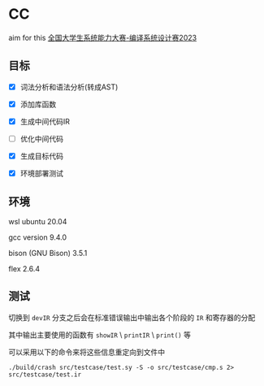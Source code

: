 # CC
aim for this [全国大学生系统能力大赛-编译系统设计赛2023](https://os.educg.net/#/oldDetail?name=2023%E5%85%A8%E5%9B%BD%E5%A4%A7%E5%AD%A6%E7%94%9F%E8%AE%A1%E7%AE%97%E6%9C%BA%E7%B3%BB%E7%BB%9F%E8%83%BD%E5%8A%9B%E5%A4%A7%E8%B5%9B%E7%BC%96%E8%AF%91%E7%B3%BB%E7%BB%9F%E8%AE%BE%E8%AE%A1%E8%B5%9B)
## 目标

- [x] 词法分析和语法分析(转成AST)
  
- [x] 添加库函数

- [x] 生成中间代码IR
  
- [ ] 优化中间代码
  
- [x] 生成目标代码
  
- [x] 环境部署测试
  

## 环境

wsl ubuntu 20.04

gcc version 9.4.0

bison (GNU Bison) 3.5.1

flex 2.6.4

## 测试
切换到 `devIR` 分支之后会在标准错误输出中输出各个阶段的 `IR` 和寄存器的分配

其中输出主要使用的函数有 `showIR` \ `printIR` \ `print()` 等

可以采用以下的命令来将这些信息重定向到文件中

```shell
./build/crash src/testcase/test.sy -S -o src/testcase/cmp.s 2> src/testcase/test.ir
```